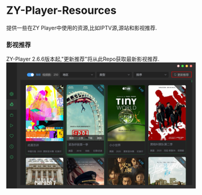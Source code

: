 # ZY-Player-Resources
提供一些在ZY Player中使用的资源,比如IPTV源,源站和影视推荐.

### 影视推荐
ZY-Player 2.6.6版本起,"更新推荐"将从此Repo获取最新影视推荐.
![Recommendations](./Images/ZY-Player_screenshot1.png) 

